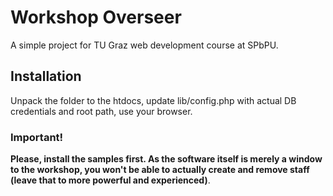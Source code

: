 # Workshop Overseer
A simple project for TU Graz web development course at SPbPU.

## Installation
Unpack the folder to the htdocs, update lib/config.php with actual DB credentials and root path, use your browser.

### **Important!**
**Please, install the samples first. As the software itself is merely a window to the workshop, you won't be able to actually create and remove staff (leave that to more powerful and experienced)**.
